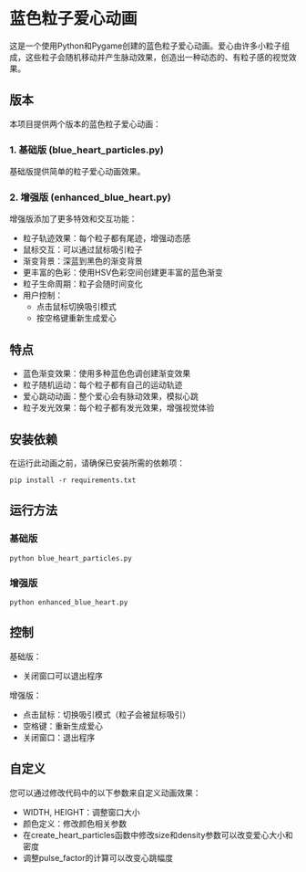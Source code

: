 # 蓝色粒子爱心动画

这是一个使用Python和Pygame创建的蓝色粒子爱心动画。爱心由许多小粒子组成，这些粒子会随机移动并产生脉动效果，创造出一种动态的、有粒子感的视觉效果。

## 版本

本项目提供两个版本的蓝色粒子爱心动画：

### 1. 基础版 (blue_heart_particles.py)

基础版提供简单的粒子爱心动画效果。

### 2. 增强版 (enhanced_blue_heart.py)

增强版添加了更多特效和交互功能：
- 粒子轨迹效果：每个粒子都有尾迹，增强动态感
- 鼠标交互：可以通过鼠标吸引粒子
- 渐变背景：深蓝到黑色的渐变背景
- 更丰富的色彩：使用HSV色彩空间创建更丰富的蓝色渐变
- 粒子生命周期：粒子会随时间变化
- 用户控制：
  - 点击鼠标切换吸引模式
  - 按空格键重新生成爱心

## 特点

- 蓝色渐变效果：使用多种蓝色色调创建渐变效果
- 粒子随机运动：每个粒子都有自己的运动轨迹
- 爱心跳动动画：整个爱心会有脉动效果，模拟心跳
- 粒子发光效果：每个粒子都有发光效果，增强视觉体验

## 安装依赖

在运行此动画之前，请确保已安装所需的依赖项：

```
pip install -r requirements.txt
```

## 运行方法

### 基础版

```
python blue_heart_particles.py
```

### 增强版

```
python enhanced_blue_heart.py
```

## 控制

基础版：
- 关闭窗口可以退出程序

增强版：
- 点击鼠标：切换吸引模式（粒子会被鼠标吸引）
- 空格键：重新生成爱心
- 关闭窗口：退出程序

## 自定义

您可以通过修改代码中的以下参数来自定义动画效果：

- WIDTH, HEIGHT：调整窗口大小
- 颜色定义：修改颜色相关参数
- 在create_heart_particles函数中修改size和density参数可以改变爱心大小和密度
- 调整pulse_factor的计算可以改变心跳幅度 